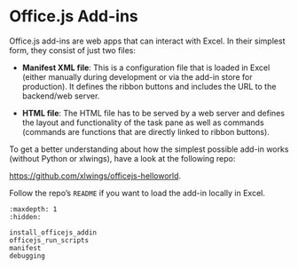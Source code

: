 # Office.js Add-ins

Office.js add-ins are web apps that can interact with Excel. In their simplest form, they consist of just two files:

- **Manifest XML file**: This is a configuration file that is loaded in Excel (either manually during development or via the add-in store for production). It defines the ribbon buttons and includes the URL to the backend/web server.

- **HTML file**: The HTML file has to be served by a web server and defines the layout and functionality of the task pane as well as commands (commands are functions that are directly linked to ribbon buttons).

To get a better understanding about how the simplest possible add-in works (without Python or xlwings), have a look at the following repo:

https://github.com/xlwings/officejs-helloworld.

Follow the repo’s `README` if you want to load the add-in locally in Excel.

```{toctree}
:maxdepth: 1
:hidden:

install_officejs_addin
officejs_run_scripts
manifest
debugging
```
